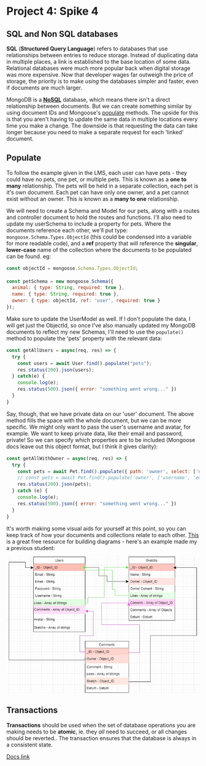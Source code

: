 # Project 4: Spike 4

## SQL and Non SQL databases

**SQL** (**Structured Query Language**) refers to databases that use relationships between entries to reduce storage. Instead of duplicating data in multiple places, a link is established to the base location of some data. Relational databases were much more popular back when digital storage was more expensive. Now that developer wages far outweigh the price of storage, the priority is to make _using_ the databases simpler and faster, even if documents are much larger. 

MongoDB is a [**NoSQL**](https://www.mongodb.com/nosql-explained) database, which means there isn't a direct relationship between documents. But we can create something similar by using document IDs and Mongoose's [populate](https://mongoosejs.com/docs/populate.html) methods. The upside for this is that you aren't having to update the same data in multiple locations every time you make a change. The downside is that requesting the data can take longer because you need to make a separate request for each 'linked' document.

## Populate

To follow the example given in the LMS, each user can have pets - they could have no pets, one pet, or multiple pets. This is known as a **one to many** relationship. The pets will be held in a separate collection, each pet is it's own document. Each pet can have only one owner, and a pet cannot exist without an owner. This is known as a **many to one** relationship. 

We will need to create a Schema and Model for our pets, along with a routes and controller document to hold the routes and functions. I'll also need to update my userSchema to include a property for pets. Where the documents reference each other, we'll put type: `mongoose.Schema.Types.ObjectId` (this could be condensed into a variable for more readable code), and a **ref** property that will reference the **singular**, **lower-case** name of the collection where the documents to be populated can be found. eg:

```js
const objectId = mongoose.Schema.Types.ObjectId;

const petSchema = new mongoose.Schema({
  animal: { type: String, required: true },
  name: { type: String, required: true },
  owner: { type: objectId, ref: 'user', required: true }
});
```

Make sure to update the UserModel as well. If I don't populate the data, I will get just the ObjectId, so once I've also manually updated my MongoDB documents to reflect my new Schemas, I'll need to use the `populate()` method to populate the 'pets' property with the relevant data:

```js
const getAllUsers = async(req, res) => {
  try {
    const users = await User.find().populate("pets");
    res.status(200).json(users);
  } catch(e) {
    console.log(e);
    res.status(500).json({ error: "something went wrong..." })
  }
}
```

Say, though, that we have private data on our 'user' document. The above method fills the space with the whole document, but we can be more specific. We might only want to pass the user's username and avatar, for example. We want to keep private data, like their email and password, private! So we can specify which properties are to be included (Mongoose docs leave out this object format, but I think it gives clarity):

```js
const getAllWithOwner = async(req, res) => {
  try {
    const pets = await Pet.find().populate({ path: 'owner', select: ['username', 'email'] });
    // const pets = await Pet.find().populate('owner', ['username', 'email']); // without object format
    res.status(200).json(pets);
  } catch (e) {
    console.log(e);
    res.status(500).json({ error: "something went wrong..." })
  }
}
```

It's worth making some visual aids for yourself at this point, so you can keep track of how your documents and collections relate to each other. [This](https://app.diagrams.net/) is a great free resource for building diagrams - here's an example made my a previous student:

![mern_diagram](mern_diagram.jpg)


## Transactions

**Transactions** should be used when the set of database operations you are making needs to be **atomic**, ie. they _all_ need to succeed, or all changes should be reverted.. The transaction ensures that the database is always in a consistent state.

[Docs link](https://mongoosejs.com/docs/transactions.html#advanced-usage)